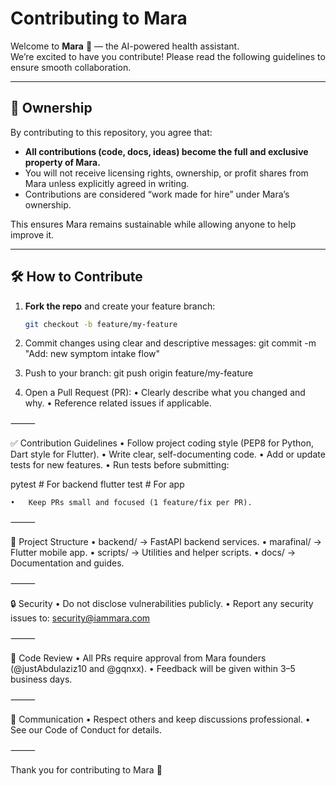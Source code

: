 # Contributing to Mara

Welcome to **Mara** 🚀 — the AI-powered health assistant.  
We’re excited to have you contribute! Please read the following guidelines to ensure smooth collaboration.

---

## 📌 Ownership
By contributing to this repository, you agree that:
- **All contributions (code, docs, ideas) become the full and exclusive property of Mara.**
- You will not receive licensing rights, ownership, or profit shares from Mara unless explicitly agreed in writing.
- Contributions are considered “work made for hire” under Mara’s ownership.

This ensures Mara remains sustainable while allowing anyone to help improve it.

---

## 🛠 How to Contribute
1. **Fork the repo** and create your feature branch: 
   ```bash
   git checkout -b feature/my-feature

2.	Commit changes using clear and descriptive messages:
    git commit -m "Add: new symptom intake flow"

3.	Push to your branch:
    git push origin feature/my-feature

4.	Open a Pull Request (PR):
•	Clearly describe what you changed and why.
•	Reference related issues if applicable.

⸻

✅ Contribution Guidelines
	•	Follow project coding style (PEP8 for Python, Dart style for Flutter).
	•	Write clear, self-documenting code.
	•	Add or update tests for new features.
	•	Run tests before submitting:

pytest   # For backend
flutter test   # For app

	•	Keep PRs small and focused (1 feature/fix per PR).

⸻

📂 Project Structure
	•	backend/ → FastAPI backend services.
	•	marafinal/ → Flutter mobile app.
	•	scripts/ → Utilities and helper scripts.
	•	docs/ → Documentation and guides.

⸻

🔒 Security
	•	Do not disclose vulnerabilities publicly.
	•	Report any security issues to: security@iammara.com

⸻

👥 Code Review
	•	All PRs require approval from Mara founders (@justAbdulaziz10 and @gqnxx).
	•	Feedback will be given within 3–5 business days.

⸻

💬 Communication
	•	Respect others and keep discussions professional.
	•	See our Code of Conduct for details.

⸻

Thank you for contributing to Mara 🙌
